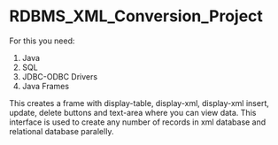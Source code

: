 # RDBMS_XML_Conversion_Project

For this you need:
1. Java
2. SQL
3. JDBC-ODBC Drivers
4. Java Frames

This creates a frame with display-table, display-xml, display-xml insert, update, delete buttons and text-area where you can view data. 
This interface is used to create any number of records in xml database and relational database paralelly.
